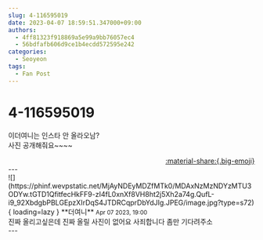 ```yaml
---
slug: 4-116595019
date: 2023-04-07 18:59:51.347000+09:00
authors:
  - 4ff81323f918869a5e99a9bb76057ec4
  - 56bdfafb606d9ce1b4ecdd572595e242
categories:
  - Seoyeon
tags:
  - Fan Post
---
```


# 4-116595019

<div class="post-container" markdown="1">
<div class="content-container md-sidebar__scrollwrap" markdown="1">

이더여니는 인스타 안 올라오남?<br>사진 공개해줘요~~~~

</div>
</div>

<div style="text-align: right;" markdown="1">
<a href="https://weverse.io/fromis9/fanpost/4-116595019" style="text-align: right;">:material-share:{.big-emoji}</a>
</div>
---

<div class="comments-container md-sidebar__scrollwrap" markdown="1">
<div class="comment" markdown="1">
<div class='id-container' markdown="1">
![](https://phinf.wevpstatic.net/MjAyNDEyMDZfMTk0/MDAxNzMzNDYzMTU3ODYw.tGTD1QfitfecHkFF9-zI4fL0xnXf8VH8ht2j5Xh2a74g.QufL-i9_92XbdgbPBLGEpzXIrDqS4JTDRCqprDbYdJIg.JPEG/image.jpg?type=s72){ loading=lazy }
**<span class="artist">더여니</span>** <small>Apr 07 2023, 19:00</small><br>
</div>
<div class='comment-body' markdown="1">
진짜 올리고싶은데 진짜 올릴 사진이 없어요 사죄합니다 좀만 기다려주소
</div>
</div>
</div>
---
